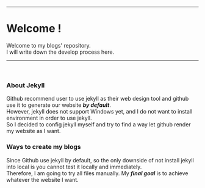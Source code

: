 ***
# Welcome !
Welcome to my blogs' repository.   
I will write down the develop process here.  
***
<br>

### About Jekyll
Github recommend user to use jekyll as their web design tool and github use it to generate our website ***by default***. <br>
However, jekyll does not support Windows yet, and I do not want to install environment in order to use jekyll.<br>
So I decided to config jekyll myself and try to find a way let github render my website as I want.

### Ways to create my blogs
Since Github use jekyll by default, so the only downside of not install jekyll into local is you cannot test it locally and immediately. <br>
Therefore, I am going to try all files manually. My ***final goal*** is to achieve whatever the website I want.

